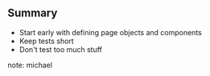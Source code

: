 ## Summary

- Start early with defining page objects and components
- Keep tests short
- Don't test too much stuff

note:
michael
